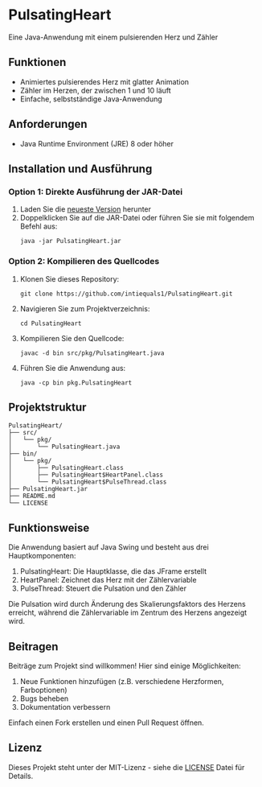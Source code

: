 # PulsatingHeart
Eine Java-Anwendung mit einem pulsierenden Herz und Zähler

## Funktionen

- Animiertes pulsierendes Herz mit glatter Animation
- Zähler im Herzen, der zwischen 1 und 10 läuft
- Einfache, selbstständige Java-Anwendung

## Anforderungen

- Java Runtime Environment (JRE) 8 oder höher

## Installation und Ausführung

### Option 1: Direkte Ausführung der JAR-Datei

1. Laden Sie die [neueste Version](https://github.com/IhrBenutzername/PulsatingHeart/releases) herunter
2. Doppelklicken Sie auf die JAR-Datei oder führen Sie sie mit folgendem Befehl aus:
   ```
   java -jar PulsatingHeart.jar
   ```

### Option 2: Kompilieren des Quellcodes

1. Klonen Sie dieses Repository:
   ```
   git clone https://github.com/intiequals1/PulsatingHeart.git
   ```
2. Navigieren Sie zum Projektverzeichnis:
   ```
   cd PulsatingHeart
   ```
3. Kompilieren Sie den Quellcode:
   ```
   javac -d bin src/pkg/PulsatingHeart.java
   ```
4. Führen Sie die Anwendung aus:
   ```
   java -cp bin pkg.PulsatingHeart
   ```

## Projektstruktur

```
PulsatingHeart/
├── src/
│   └── pkg/
│       └── PulsatingHeart.java
├── bin/
│   └── pkg/
│       ├── PulsatingHeart.class
│       ├── PulsatingHeart$HeartPanel.class
│       └── PulsatingHeart$PulseThread.class
├── PulsatingHeart.jar
├── README.md
└── LICENSE
```

## Funktionsweise

Die Anwendung basiert auf Java Swing und besteht aus drei Hauptkomponenten:

1. PulsatingHeart: Die Hauptklasse, die das JFrame erstellt
2. HeartPanel: Zeichnet das Herz mit der Zählervariable
3. PulseThread: Steuert die Pulsation und den Zähler

Die Pulsation wird durch Änderung des Skalierungsfaktors des Herzens erreicht, während die Zählervariable im Zentrum des Herzens angezeigt wird.

## Beitragen

Beiträge zum Projekt sind willkommen! Hier sind einige Möglichkeiten:

1. Neue Funktionen hinzufügen (z.B. verschiedene Herzformen, Farboptionen)
2. Bugs beheben
3. Dokumentation verbessern

Einfach einen Fork erstellen und einen Pull Request öffnen.

## Lizenz

Dieses Projekt steht unter der MIT-Lizenz - siehe die [LICENSE](LICENSE) Datei für Details.
